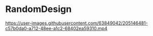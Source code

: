 # RandomDesign 

https://user-images.githubusercontent.com/63849042/205146481-c57b0da0-a712-48ee-a1c2-68402ea59310.mp4

